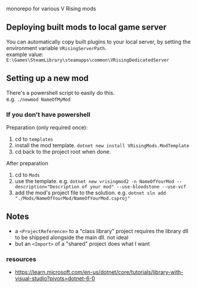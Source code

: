 monorepo for various V Rising mods


## Deploying built mods to local game server
You can automatically copy built plugins to your local server, by setting the environment variable `VRisingServerPath`.\
example value: `E:\Games\SteamLibrary\steamapps\common\VRisingDedicatedServer`


## Setting up a new mod

There's a powershell script to easily do this.\
e.g. `./newmod NameOfMyMod`

### If you don't have powershell
Preparation (only required once):
1. cd to `templates`
2. install the mod template. `dotnet new install VRisingMods.ModTemplate`
3. cd back to the project root when done.

After preparation
1. cd to `Mods`
2. use the template. e.g. `dotnet new vrisingmod2 -n NameOfYourMod --description="Description of your mod" --use-bloodstone --use-vcf`
3. add the mod's project file to the solution. e.g. `dotnet sln add "./Mods/NameOfYourMod/NameOfYourMod.csproj"`


## Notes
- a `<ProjectReference>` to a "class library" project requires the library dll to be shipped alongside the main dll. not ideal
- but an `<Import>` of a "shared" project does what I want

### resources
- https://learn.microsoft.com/en-us/dotnet/core/tutorials/library-with-visual-studio?pivots=dotnet-6-0